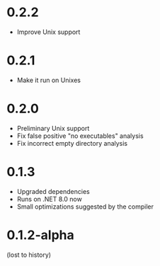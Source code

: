 # 0.2.2

- Improve Unix support

# 0.2.1

- Make it run on Unixes

# 0.2.0

- Preliminary Unix support
- Fix false positive "no executables" analysis
- Fix incorrect empty directory analysis

# 0.1.3

- Upgraded dependencies
- Runs on .NET 8.0 now
- Small optimizations suggested by the compiler

# 0.1.2-alpha

(lost to history)
